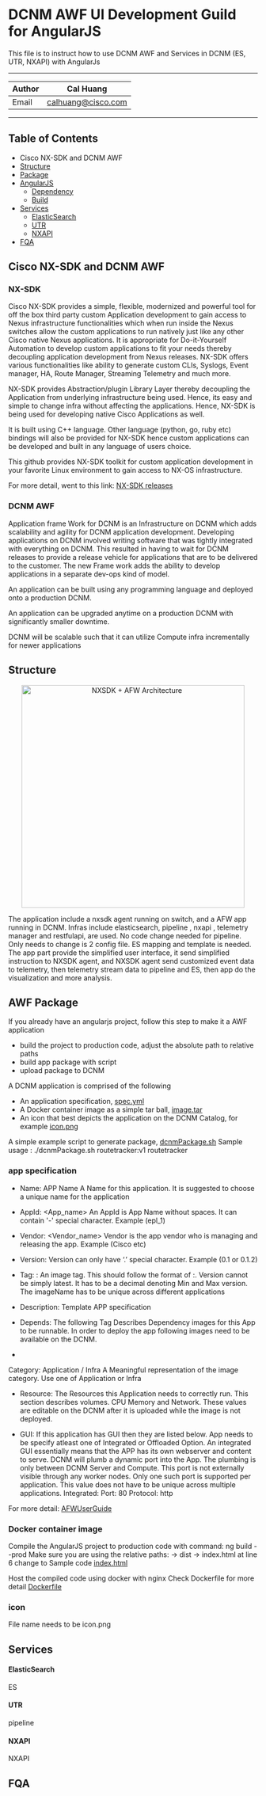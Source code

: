 DCNM AWF UI Development Guild for AngularJS
============================================
This file is to instruct how to use DCNM AWF and Services in DCNM (ES, UTR, NXAPI) with AngularJs
****
|Author|Cal Huang|
|---|---
|Email|calhuang@cisco.com
****
Table of Contents
-------------------

* Cisco NX-SDK and DCNM AWF
* [Structure](#structure)
* [Package](#package)
* [AngularJS](#angularjs)
  * [Dependency](#dependency)
  * [Build](#build)
* [Services](#services)
  * [ElasticSearch](#elasticSearch)
  * [UTR](#utr)
  * [NXAPI](#nxapi)
* [FQA](#fqa)

## Cisco NX-SDK and DCNM AWF

### NX-SDK

Cisco NX-SDK provides a simple, flexible, modernized and powerful tool for off the box third party custom Application development to gain access to Nexus infrastructure functionalities which when run inside the Nexus switches allow the custom applications to run natively just like any other Cisco native Nexus applications. It is appropriate for Do-it-Yourself Automation to develop custom applications to fit your needs thereby decoupling application development from Nexus releases. NX-SDK offers various functionalities like ability to generate custom CLIs, Syslogs, Event manager, HA, Route Manager, Streaming Telemetry and much more.

NX-SDK provides Abstraction/plugin Library Layer thereby decoupling the Application from underlying infrastructure being used. Hence, its easy and simple to change infra without affecting the applications. Hence, NX-SDK is being used for developing native Cisco Applications as well.

It is built using C++ language. Other language (python, go, ruby etc) bindings will also be provided for NX-SDK hence custom applications can be developed and built in any language of users choice.

This github provides NX-SDK toolkit for custom application development in your favorite Linux environment to gain access to NX-OS infrastructure.

For more detail, went to this link: <a href="https://github.com/CiscoDevNet/NX-SDK/">NX-SDK releases</a>

### DCNM AWF

Application frame Work for DCNM is an Infrastructure on DCNM which adds scalability and agility for DCNM application development. Developing applications on DCNM involved writing software that was tightly integrated with everything on DCNM. This resulted in having to wait for DCNM releases to provide a release vehicle for applications that are to be delivered to the customer. The new Frame work adds the ability to develop applications in a separate dev-ops kind of model.

An application can be built using any programming language and deployed onto a production DCNM.

An application can be upgraded anytime on a production DCNM with significantly smaller downtime.

DCNM will be scalable such that it can utilize Compute infra incrementally for newer applications


## Structure
<p align="center">
  <img title="NXSDK + AFW Architecture " src="docs/Archtexture.png" width="450"/>
</p>
The application include a nxsdk agent running on switch, and a AFW app running in DCNM. Infras include elasticsearch, pipeline , nxapi , telemetry manager and restfulapi, are used.
No code change needed for pipeline. Only needs to change is 2 config file.
ES mapping and template is needed.
The app part provide the simplified user interface, it send simplified instruction to NXSDK agent, and NXSDK agent send customized event data to telemetry, then telemetry stream data to pipeline and ES, then app do the visualization and more analysis.

## AWF Package

If you already have an angularjs project, follow this step to make it a AWF application
- build the project to production code, adjust the absolute path to relative paths
- build app package with script
- upload package to DCNM

A DCNM application is comprised of the following
- An application specification, <a href="packDir/spec.yml">spec.yml</a>
- A Docker container image as a simple tar ball, <a href="packDir/image.tar">image.tar</a>
- An icon that best depicts the application on the DCNM Catalog, for example <a href="packDir/icon.png">icon.png</a>

A simple example script to generate package, <a href="dcnmPackage.sh">dcnmPackage.sh</a>
Sample usage : ./dcnmPackage.sh routetracker:v1 routetracker

### app specification

- Name: APP Name
A Name for this application. It is suggested to choose a unique name for the application
- AppId: <App_name>
An AppId is App Name without spaces. It can contain '-' special character. Example (epl_1)
- Vendor: <Vendor_name>
Vendor is the app vendor who is managing and releasing the app. Example (Cisco etc)
- Version: <version>
Version can only have ‘.’ special character. Example (0.1 or 0.1.2)
- Tag: <imageName>:<version>
An image tag. This should follow the format of <imageName>:<Version>. Version
cannot be simply latest. It has to be a decimal denoting Min and Max version.
The imageName has to be unique across different applications
- Description: Template APP specification

- Depends:
The following Tag Describes Dependency images for this App to be runnable. In order to
deploy the app following images need to be available on the DCNM.
-
Category: Application / Infra
A Meaningful representation of the image category. Use one of Application or Infra


- Resource:
The Resources this Application needs to correctly run. This section describes volumes.
CPU Memory and Network. These values are editable on the DCNM after it is uploaded
while the image is not deployed.


- GUI:
If this application has GUI then they are listed below.
App needs to be specify atleast one of Integrated or Offloaded Option.
An integrated GUI essentially means that the APP has its own webserver and content
to serve. DCNM will plumb a dynamic port into the App. The plumbing is only
between DCNM Server and Compute. This port is not externally visible through
any worker nodes. Only one such port is supported per application. This value does
not have to be unique across multiple applications.
  Integrated:
  Port: 80
  Protocol: http


For more detail: <a href="docs/AFWUserGuide.docx">AFWUserGuide</a>

### Docker container image

Compile the AngularJS project to production code with command: ng build --prod
Make sure you are using the relative paths:
  <yourProject>-> dist -> index.html
  at line 6
  change <base href="./"> to <base href="./">
Sample code <a href="dist/index.html">index.html</a>

Host the compiled code using docker with nginx
Check Dockerfile for more detail <a href="Dockerfile">Dockerfile</a>

### icon
File name needs to be icon.png


## Services

#### ElasticSearch
ES
#### UTR
pipeline
#### NXAPI
NXAPI

## FQA
